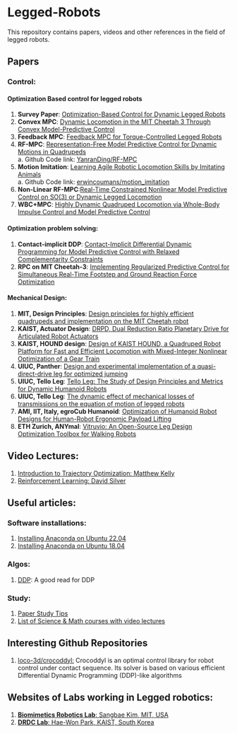 # Legged-Robots
This repository contains papers, videos and other references in the field of legged robots. 

## Papers
### Control: 
#### Optimization Based control for legged robots

1. **Survey Paper**: [Optimization-Based Control for Dynamic Legged Robots](https://arxiv.org/abs/2211.11644)
2. **Convex MPC**: [Dynamic Locomotion in the MIT Cheetah 3 Through Convex Model-Predictive Control](https://ieeexplore.ieee.org/document/8594448)
3. **Feedback MPC**: [Feedback MPC for Torque-Controlled Legged Robots](https://arxiv.org/abs/1905.06144)
4. **RF-MPC**: [Representation-Free Model Predictive Control for Dynamic Motions in Quadrupeds](https://arxiv.org/abs/2012.10002)\
      a. Github Code link: [YanranDing/RF-MPC](https://github.com/YanranDing/RF-MPC)
5. **Motion Imitation**: [Learning Agile Robotic Locomotion Skills by Imitating Animals](https://arxiv.org/abs/2004.00784)\
      a. Github Code link: [erwincoumans/motion_imitation](https://github.com/erwincoumans/motion_imitation)
6. **Non-Linear RF-MPC**:[Real-Time Constrained Nonlinear Model Predictive Control on SO(3) or Dynamic Legged Locomotion](http://ras.papercept.net/images/temp/IROS/files/2325.pdf)
7. **WBC+MPC**: [Highly Dynamic Quadruped Locomotion via Whole-Body Impulse Control and Model Predictive Control](https://arxiv.org/abs/1909.06586)

#### Optimization problem solving:
1. **Contact-implicit DDP**: [Contact-Implicit Differential Dynamic Programming for Model Predictive Control with Relaxed Complementarity Constraints](https://ieeexplore.ieee.org/document/9981476)
2. **RPC on MIT Cheetah-3**: [Implementing Regularized Predictive Control for Simultaneous Real-Time Footstep and Ground Reaction Force Optimization](https://ieeexplore.ieee.org/document/8968031)

#### Mechanical Design:
1. **MIT, Design Principles**: [Design principles for highly efficient quadrupeds and implementation on the MIT Cheetah robot](https://ieeexplore.ieee.org/document/6631038)
1. **KAIST, Actuator Design**: [DRPD, Dual Reduction Ratio Planetary Drive for Articulated Robot Actuators](https://ieeexplore.ieee.org/abstract/document/9981201)
2. **KAIST, HOUND design**: [Design of KAIST HOUND, a Quadruped Robot Platform for Fast and Efficient Locomotion with Mixed-Integer Nonlinear Optimization of a Gear Train](https://ieeexplore.ieee.org/abstract/document/9811755)
3. **UIUC, Panther**: [Design and experimental implementation of a quasi-direct-drive leg for optimized jumping](https://ieeexplore.ieee.org/document/8202172)
3. **UIUC, Tello Leg**: [Tello Leg: The Study of Design Principles and Metrics for Dynamic Humanoid Robots](https://ieeexplore.ieee.org/document/9813569)
4. **UIUC, Tello Leg**: [The dynamic effect of mechanical losses of transmissions on the equation of motion of legged robots](https://arxiv.org/abs/2106.01842)
5. **AMI, IIT, Italy, egroCub Humanoid**: [Optimization of Humanoid Robot Designs for Human-Robot Ergonomic Payload Lifting](https://arxiv.org/abs/2211.13503)
6. **ETH Zurich, ANYmal**: [Vitruvio: An Open-Source Leg Design Optimization Toolbox for Walking Robots](https://ieeexplore.ieee.org/document/9157985)


## Video Lectures: 
1. [Introduction to Trajectory Optimization: Matthew Kelly](https://www.youtube.com/watch?v=wlkRYMVUZTs)
2. [Reinforcement Learning: David Silver](https://www.youtube.com/playlist?list=PLzuuYNsE1EZAXYR4FJ75jcJseBmo4KQ9-)

## Useful articles:

### Software installations:
1. [Installing Anaconda on Ubuntu 22.04](https://linuxhint.com/install-anaconda-ubuntu-22-04/)
2. [Installing Anaconda on Ubuntu 18.04](https://www.digitalocean.com/community/tutorials/how-to-install-anaconda-on-ubuntu-18-04-quickstart)

### Algos:
1. [DDP](http://www.imgeorgiev.com/2023-02-01-ddp/): A good read for DDP

### Study:
1. [Paper Study Tips](https://github.com/IvLabs/ResearchPaperNotes/tree/master/literature_study_tips)
2. [List of Science & Math courses with video lectures](https://github.com/Developer-Y/math-science-video-lectures)

## Interesting Github Repositories

1. [loco-3d/crocoddyl:](https://github.com/loco-3d/crocoddyl)
Crocoddyl is an optimal control library for robot control under contact sequence. Its solver is based on various efficient Differential Dynamic Programming (DDP)-like algorithms

## Websites of Labs working in Legged robotics:

1. [**Biomimetics Robotics Lab**: Sangbae Kim, MIT, USA](https://biomimetics.mit.edu/)
2. [**DRDC Lab**: Hae-Won Park, KAIST, South Korea](https://www.dynamicrobot.kaist.ac.kr/)

